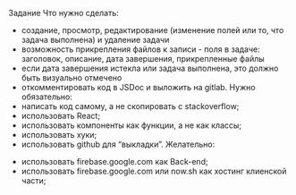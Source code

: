 Задание Что нужно сделать:
+ создание, просмотр, редактирование (изменение полей или то, что задача выполнена) и удаление задачи
+ возможность прикрепления файлов к записи - поля в задаче: заголовок, описание, дата завершения, прикрепленные файлы
+ если дата завершения истекла или задача выполнена, это должно быть визуально отмечено  
+ откомментировать код в JSDoc и выложить на gitlab.  Нужно обязательно:
+ написать код самому, а не скопировать с stackoverflow;
+ использовать React;
+ использовать компоненты как функции, а не как классы;
+ использовать хуки;
+ использовать github для “выкладки”.  Желательно:
<!-- — использовать dayjs для работы с датами; -->
+ использовать firebase.google.com как Back-end;
+ использовать firebase.google.com или now.sh как хостинг клиенской части;
<!-- — использовать less, если потребуется писать стили; — постараться не использовать никаких библиотек, кроме необходимых для общения с Back-end.  Не требуется делать супер-красивый UI и функции не описанные в задании.  С уважением, команда WomanUP -->